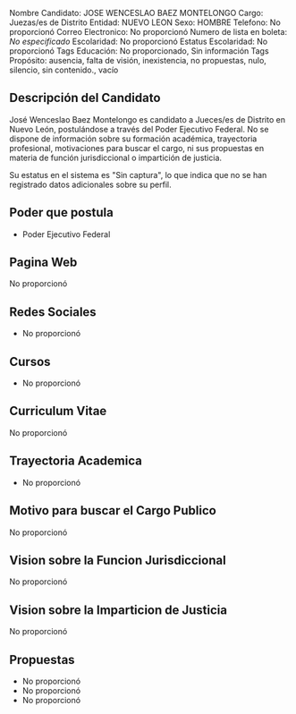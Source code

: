 Nombre Candidato: JOSE WENCESLAO BAEZ MONTELONGO
Cargo: Juezas/es de Distrito
Entidad: NUEVO LEON
Sexo: HOMBRE
Telefono: No proporcionó
Correo Electronico: No proporcionó
Numero de lista en boleta: *No especificado*
Escolaridad: No proporcionó
Estatus Escolaridad: No proporcionó
Tags Educación: No proporcionado, Sin información
Tags Propósito: ausencia, falta de visión, inexistencia, no propuestas, nulo, silencio, sin contenido., vacío


## Descripción del Candidato 

José Wenceslao Baez Montelongo es candidato a Jueces/es de Distrito en Nuevo León, postulándose a través del Poder Ejecutivo Federal. No se dispone de información sobre su formación académica, trayectoria profesional, motivaciones para buscar el cargo, ni sus propuestas en materia de función jurisdiccional o impartición de justicia.

Su estatus en el sistema es "Sin captura", lo que indica que no se han registrado datos adicionales sobre su perfil.


## Poder que postula

- Poder Ejecutivo Federal


## Pagina Web

No proporcionó


## Redes Sociales

- No proporcionó


## Cursos

- No proporcionó


## Curriculum Vitae

No proporcionó


## Trayectoria Academica

- No proporcionó


## Motivo para buscar el Cargo Publico

No proporcionó


## Vision sobre la Funcion Jurisdiccional

No proporcionó


## Vision sobre la Imparticion de Justicia

No proporcionó


## Propuestas

- No proporcionó
- No proporcionó
- No proporcionó

